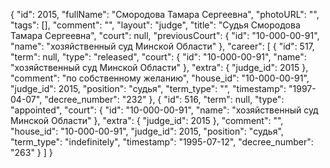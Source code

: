 {
    "id": 2015,
    "fullName": "Смородова Тамара Сергеевна",
    "photoURL": "",
    "tags": [],
    "comment": "",
    "layout": "judge",
    "title": "Судья Смородова Тамара Сергеевна",
    "court": null,
    "previousCourt": {
        "id": "10-000-00-91",
        "name": "хозяйственный суд Минской Области"
    },
    "career": [
        {
            "id": 517,
            "term": null,
            "type": "released",
            "court": {
                "id": "10-000-00-91",
                "name": "хозяйственный суд Минской Области"
            },
            "extra": {
                "judge_id": 2015
            },
            "comment": "по собственному желанию",
            "house_id": "10-000-00-91",
            "judge_id": 2015,
            "position": "судья",
            "term_type": "",
            "timestamp": "1997-04-07",
            "decree_number": "232"
        },
        {
            "id": 516,
            "term": null,
            "type": "appointed",
            "court": {
                "id": "10-000-00-91",
                "name": "хозяйственный суд Минской Области"
            },
            "extra": {
                "judge_id": 2015
            },
            "comment": "",
            "house_id": "10-000-00-91",
            "judge_id": 2015,
            "position": "судья",
            "term_type": "indefinitely",
            "timestamp": "1995-07-12",
            "decree_number": "263"
        }
    ]
}